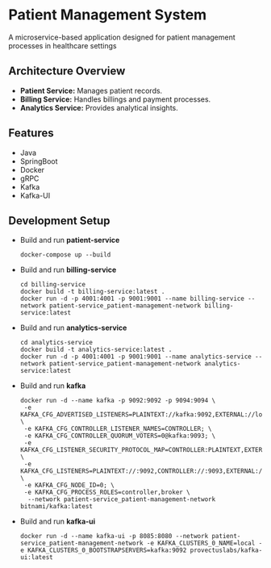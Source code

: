 # Patient Management System

A microservice-based application designed for patient management processes in healthcare settings

## Architecture Overview
- **Patient Service:** Manages patient records.
- **Billing Service:** Handles billings and payment processes.
- **Analytics Service:** Provides analytical insights.
 
## Features
- Java
- SpringBoot
- Docker
- gRPC
- Kafka
- Kafka-UI

## Development Setup
- Build and run **patient-service**
  ```
  docker-compose up --build
  ```
- Build and run **billing-service**
  ```
  cd billing-service
  docker build -t billing-service:latest .
  docker run -d -p 4001:4001 -p 9001:9001 --name billing-service --network patient-service_patient-management-network billing-service:latest
  ```
- Build and run **analytics-service**
  ```
  cd analytics-service
  docker build -t analytics-service:latest .
  docker run -d -p 4001:4001 -p 9001:9001 --name analytics-service --network patient-service_patient-management-network analytics-service:latest
  ```
- Build and run **kafka**
   ```
  docker run -d --name kafka -p 9092:9092 -p 9094:9094 \
    -e KAFKA_CFG_ADVERTISED_LISTENERS=PLAINTEXT://kafka:9092,EXTERNAL://localhost:9094; \
    -e KAFKA_CFG_CONTROLLER_LISTENER_NAMES=CONTROLLER; \
    -e KAFKA_CFG_CONTROLLER_QUORUM_VOTERS=0@kafka:9093; \
    -e KAFKA_CFG_LISTENER_SECURITY_PROTOCOL_MAP=CONTROLLER:PLAINTEXT,EXTERNAL:PLAINTEXT,PLAINTEXT:PLAINTEXT; \
    -e KAFKA_CFG_LISTENERS=PLAINTEXT://:9092,CONTROLLER://:9093,EXTERNAL://:9094; \
    -e KAFKA_CFG_NODE_ID=0; \
    -e KAFKA_CFG_PROCESS_ROLES=controller,broker \
     --network patient-service_patient-management-network bitnami/kafka:latest
  ```


- Build and run **kafka-ui**
  ```
  docker run -d --name kafka-ui -p 8085:8080 --network patient-service_patient-management-network -e KAFKA_CLUSTERS_0_NAME=local -e KAFKA_CLUSTERS_0_BOOTSTRAPSERVERS=kafka:9092 provectuslabs/kafka-ui:latest
  ```
  
